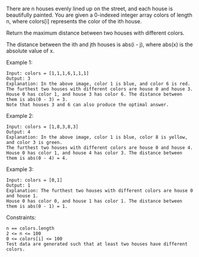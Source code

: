 There are n houses evenly lined up on the street, and each house is beautifully painted. You are given a 0-indexed integer array colors of length n, where colors[i] represents the color of the ith house.

Return the maximum distance between two houses with different colors.

The distance between the ith and jth houses is abs(i - j), where abs(x) is the absolute value of x.

Example 1:

    Input: colors = [1,1,1,6,1,1,1]
    Output: 3
    Explanation: In the above image, color 1 is blue, and color 6 is red.
    The furthest two houses with different colors are house 0 and house 3.
    House 0 has color 1, and house 3 has color 6. The distance between them is abs(0 - 3) = 3.
    Note that houses 3 and 6 can also produce the optimal answer.

Example 2:

    Input: colors = [1,8,3,8,3]
    Output: 4
    Explanation: In the above image, color 1 is blue, color 8 is yellow, and color 3 is green.
    The furthest two houses with different colors are house 0 and house 4.
    House 0 has color 1, and house 4 has color 3. The distance between them is abs(0 - 4) = 4.

Example 3:

    Input: colors = [0,1]
    Output: 1
    Explanation: The furthest two houses with different colors are house 0 and house 1.
    House 0 has color 0, and house 1 has color 1. The distance between them is abs(0 - 1) = 1.

Constraints:

    n == colors.length
    2 <= n <= 100
    0 <= colors[i] <= 100
    Test data are generated such that at least two houses have different colors.
